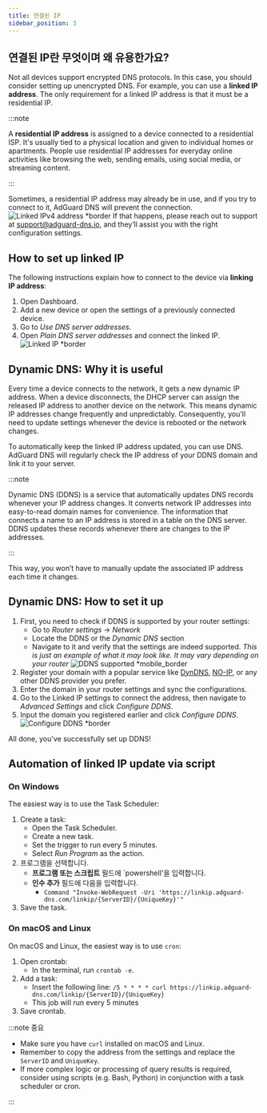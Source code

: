 ```yaml
---
title: 연결된 IP
sidebar_position: 3
---
```


## 연결된 IP란 무엇이며 왜 유용한가요?

Not all devices support encrypted DNS protocols. In this case, you should consider setting up unencrypted DNS. For example, you can use a **linked IP address**. The only requirement for a linked IP address is that it must be a residential IP.

:::note

A **residential IP address** is assigned to a device connected to a residential ISP. It's usually tied to a physical location and given to individual homes or apartments. People use residential IP addresses for everyday online activities like browsing the web, sending emails, using social media, or streaming content.

:::

Sometimes, a residential IP address may already be in use, and if you try to connect to it, AdGuard DNS will prevent the connection.
![Linked IPv4 address \*border](https://cdn.adtidy.org/content/kb/dns/private/new_dns/connect/linked.png)
If that happens, please reach out to support at [support@adguard-dns.io](mailto:support@adguard-dns.io), and they’ll assist you with the right configuration settings.

## How to set up linked IP

The following instructions explain how to connect to the device via **linking IP address**:

1. Open Dashboard.
2. Add a new device or open the settings of a previously connected device.
3. Go to _Use DNS server addresses_.
4. Open _Plain DNS server addresses_ and connect the linked IP.
   ![Linked IP \*border](https://cdn.adtidy.org/content/kb/dns/private/new_dns/connect/linked_step4.png)

## Dynamic DNS: Why it is useful

Every time a device connects to the network, it gets a new dynamic IP address. When a device disconnects, the DHCP server can assign the released IP address to another device on the network. This means dynamic IP addresses change frequently and unpredictably. Consequently, you'll need to update settings whenever the device is rebooted or the network changes.

To automatically keep the linked IP address updated, you can use DNS. AdGuard DNS will regularly check the IP address of your DDNS domain and link it to your server.

:::note

Dynamic DNS (DDNS) is a service that automatically updates DNS records whenever your IP address changes. It converts network IP addresses into easy-to-read domain names for convenience. The information that connects a name to an IP address is stored in a table on the DNS server. DDNS updates these records whenever there are changes to the IP addresses.

:::

This way, you won’t have to manually update the associated IP address each time it changes.

## Dynamic DNS: How to set it up

1. First, you need to check if DDNS is supported by your router settings:
   - Go to _Router settings_ → _Network_
   - Locate the DDNS or the _Dynamic DNS_ section
   - Navigate to it and verify that the settings are indeed supported. _This is just an example of what it may look like. It may vary depending on your router_
     ![DDNS supported \*mobile\_border](https://cdn.adtidy.org/content/kb/dns/private/new_dns/connect/dynamic_dns.png)
2. Register your domain with a popular service like [DynDNS](https://dyn.com/remote-access/), [NO-IP](https://www.noip.com/), or any other DDNS provider you prefer.
3. Enter the domain in your router settings and sync the configurations.
4. Go to the Linked IP settings to connect the address, then navigate to _Advanced Settings_ and click _Configure DDNS_.
5. Input the domain you registered earlier and click _Configure DDNS_.
   ![Configure DDNS \*border](https://cdn.adtidy.org/content/kb/dns/private/new_dns/connect/dns_supported.png)

All done, you've successfully set up DDNS!

## Automation of linked IP update via script

### On Windows

The easiest way is to use the Task Scheduler:

1. Create a task:
   - Open the Task Scheduler.
   - Create a new task.
   - Set the trigger to run every 5 minutes.
   - Select _Run Program_ as the action.
2. 프로그램을 선택합니다.
   - **프로그램 또는 스크립트** 필드에 \`powershell'을 입력합니다.
   - **인수 추가** 필드에 다음을 입력합니다.
     - `Command "Invoke-WebRequest -Uri 'https://linkip.adguard-dns.com/linkip/{ServerID}/{UniqueKey}'"`
3. Save the task.

### On macOS and Linux

On macOS and Linux, the easiest way is to use `cron`:

1. Open crontab:
   - In the terminal, run `crontab -e`.
2. Add a task:
   - Insert the following line:
     `/5 * * * * curl https://linkip.adguard-dns.com/linkip/{ServerID}/{UniqueKey}`
   - This job will run every 5 minutes
3. Save crontab.

:::note 중요

- Make sure you have `curl` installed on macOS and Linux.
- Remember to copy the address from the settings and replace the `ServerID` and `UniqueKey`.
- If more complex logic or processing of query results is required, consider using scripts (e.g. Bash, Python) in conjunction with a task scheduler or cron.

:::
